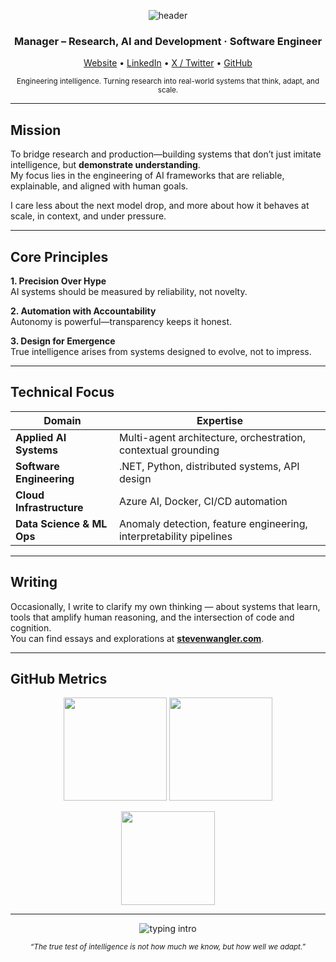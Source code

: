 <!-- ────────────────────────────── -->
<!-- HEADER / HERO -->
<!-- ────────────────────────────── -->
<p align="center">
  <img src="https://capsule-render.vercel.app/api?type=rect&color=0:0A0F1F,100:0D4F8B&height=160&section=header&text=Steven%20Wangler&fontColor=FFFFFF&fontSize=42&animation=fadeIn" alt="header"/>
</p>

<h3 align="center">Manager – Research, AI and Development&nbsp;·&nbsp;Software Engineer</h3>

<p align="center">
  <a href="https://www.stevenwangler.com">Website</a> •
  <a href="https://www.linkedin.com/in/steven-wangler/">LinkedIn</a> •
  <a href="https://twitter.com/steven_wangler">X / Twitter</a> •
  <a href="https://github.com/StevenWangler">GitHub</a>
</p>

<p align="center">
  <sub>Engineering intelligence. Turning research into real-world systems that think, adapt, and scale.</sub>
</p>

---

## Mission

To bridge research and production—building systems that don’t just imitate intelligence, but **demonstrate understanding**.  
My focus lies in the engineering of AI frameworks that are reliable, explainable, and aligned with human goals.  

I care less about the next model drop, and more about how it behaves at scale, in context, and under pressure.  

---

## Core Principles

**1. Precision Over Hype**  
AI systems should be measured by reliability, not novelty.  

**2. Automation with Accountability**  
Autonomy is powerful—transparency keeps it honest.  

**3. Design for Emergence**  
True intelligence arises from systems designed to evolve, not to impress.  

---

## Technical Focus

| Domain | Expertise |
|--------|------------|
| **Applied AI Systems** | Multi-agent architecture, orchestration, contextual grounding |
| **Software Engineering** | .NET, Python, distributed systems, API design |
| **Cloud Infrastructure** | Azure AI, Docker, CI/CD automation |
| **Data Science & ML Ops** | Anomaly detection, feature engineering, interpretability pipelines |

---

## Writing

Occasionally, I write to clarify my own thinking — about systems that learn, tools that amplify human reasoning, and the intersection of code and cognition.  
You can find essays and explorations at **[stevenwangler.com](https://www.stevenwangler.com)**.  

---

## GitHub Metrics

<p align="center">
  <img src="https://github-readme-stats.vercel.app/api?username=StevenWangler&show_icons=true&theme=transparent&hide_border=true&count_private=true" height="165">
  <img src="https://github-readme-streak-stats.herokuapp.com/?user=StevenWangler&theme=transparent&hide_border=true" height="165">
</p>

<p align="center">
  <img src="https://github-readme-stats.vercel.app/api/top-langs/?username=StevenWangler&layout=compact&theme=transparent&hide_border=true" height="150">
</p>

---

<p align="center">
  <img src="https://readme-typing-svg.herokuapp.com?size=22&duration=4000&color=00C9FF&center=true&vCenter=true&width=550&lines=AI+Research+and+Development;Engineering+Intelligence;Designing+Systems+That+Think" alt="typing intro">
</p>

<p align="center">
  <sub><i>“The true test of intelligence is not how much we know, but how well we adapt.”</i></sub>
</p>
